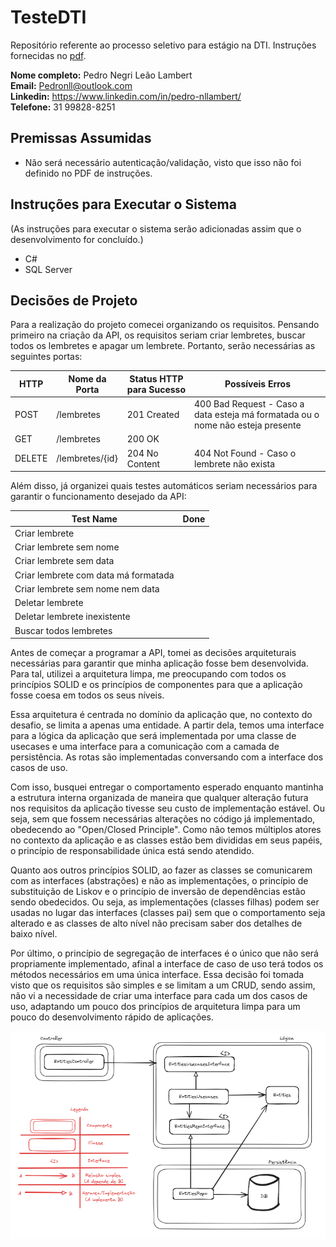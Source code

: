 # TesteDTI

Repositório referente ao processo seletivo para estágio na DTI. Instruções fornecidas no [pdf](docs/1.0%20-%20Teste%20dti%20-%20Dev%20Estágio.pdf).

**Nome completo:** Pedro Negri Leão Lambert  
**Email:** Pedronll@outlook.com     
**Linkedin:** https://www.linkedin.com/in/pedro-nllambert/  
**Telefone:** 31 99828-8251  

## Premissas Assumidas

- Não será necessário autenticação/validação, visto que isso não foi definido no PDF de instruções.

## Instruções para Executar o Sistema

(As instruções para executar o sistema serão adicionadas assim que o desenvolvimento for concluído.)
- C#
- SQL Server

## Decisões de Projeto

Para a realização do projeto comecei organizando os requisitos. Pensando primeiro na criação da API, os requisitos seriam criar lembretes, buscar todos os lembretes e apagar um lembrete. Portanto, serão necessárias as seguintes portas:

| HTTP   | Nome da Porta   | Status HTTP para Sucesso | Possíveis Erros                                                                 |
|--------|------------------|--------------------------|---------------------------------------------------------------------------------|
| POST   | /lembretes       | 201 Created              | 400 Bad Request - Caso a data esteja má formatada ou o nome não esteja presente |
| GET    | /lembretes       | 200 OK                   |                                                                                 |
| DELETE | /lembretes/{id}  | 204 No Content           | 404 Not Found - Caso o lembrete não exista                                      |

Além disso, já organizei quais testes automáticos seriam necessários para garantir o funcionamento desejado da API:

| Test Name                          | Done |
|------------------------------------|------|
| Criar lembrete                     |      |
| Criar lembrete sem nome            |      |
| Criar lembrete sem data            |      |
| Criar lembrete com data má formatada |      |
| Criar lembrete sem nome nem data   |      |
| Deletar lembrete                   |      |
| Deletar lembrete inexistente       |      |
| Buscar todos lembretes             |      |

Antes de começar a programar a API, tomei as decisões arquiteturais necessárias para garantir que minha aplicação fosse bem desenvolvida. Para tal, utilizei a arquitetura limpa, me preocupando com todos os princípios SOLID e os princípios de componentes para que a aplicação fosse coesa em todos os seus níveis.

Essa arquitetura é centrada no domínio da aplicação que, no contexto do desafio, se limita a apenas uma entidade. A partir dela, temos uma interface para a lógica da aplicação que será implementada por uma classe de usecases e uma interface para a comunicação com a camada de persistência. As rotas são implementadas conversando com a interface dos casos de uso.

Com isso, busquei entregar o comportamento esperado enquanto mantinha a estrutura interna organizada de maneira que qualquer alteração futura nos requisitos da aplicação tivesse seu custo de implementação estável. Ou seja, sem que fossem necessárias alterações no código já implementado, obedecendo ao "Open/Closed Principle". Como não temos múltiplos atores no contexto da aplicação e as classes estão bem divididas em seus papéis, o princípio de responsabilidade única está sendo atendido.

Quanto aos outros princípios SOLID, ao fazer as classes se comunicarem com as interfaces (abstrações) e não as implementações, o princípio de substituição de Liskov e o princípio de inversão de dependências estão sendo obedecidos. Ou seja, as implementações (classes filhas) podem ser usadas no lugar das interfaces (classes pai) sem que o comportamento seja alterado e as classes de alto nível não precisam saber dos detalhes de baixo nível.

Por último, o princípio de segregação de interfaces é o único que não será propriamente implementado, afinal a interface de caso de uso terá todos os métodos necessários em uma única interface. Essa decisão foi tomada visto que os requisitos são simples e se limitam a um CRUD, sendo assim, não vi a necessidade de criar uma interface para cada um dos casos de uso, adaptando um pouco dos princípios de arquitetura limpa para um pouco do desenvolvimento rápido de aplicações.

![Arquitetura da aplicação](docs/arquitetura.png)

